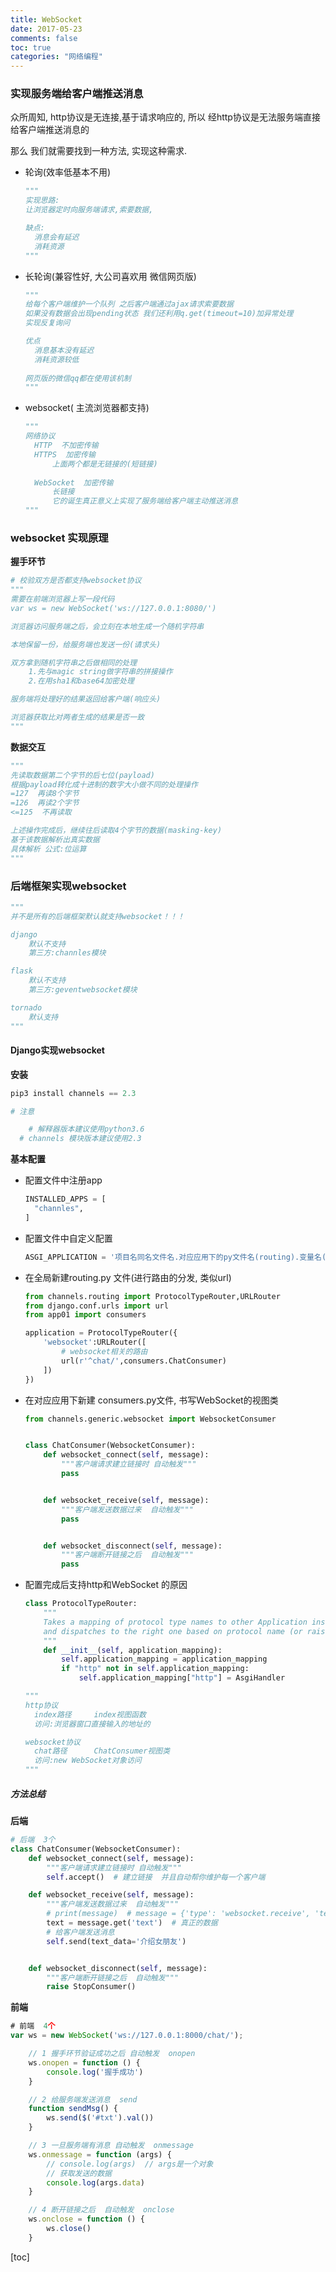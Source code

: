 ```yaml
---
title: WebSocket
date: 2017-05-23
comments: false
toc: true
categories: "网络编程"
---
```


### 实现服务端给客户端推送消息

众所周知, http协议是无连接,基于请求响应的, 所以 经http协议是无法服务端直接给客户端推送消息的

那么 我们就需要找到一种方法, 实现这种需求.

- 轮询(效率低基本不用)

  ```python
  """
  实现思路:
  让浏览器定时向服务端请求,索要数据, 
  
  缺点:
  	消息会有延迟
  	消耗资源
  """
  ```

- 长轮询(兼容性好, 大公司喜欢用 微信网页版)

  ```python
  """
  给每个客户端维护一个队列 之后客户端通过ajax请求索要数据
  如果没有数据会出现pending状态 我们还利用q.get(timeout=10)加异常处理
  实现反复询问
  
  优点
  	消息基本没有延迟
  	消耗资源较低
  	
  网页版的微信qq都在使用该机制
  """
  ```

- websocket( 主流浏览器都支持)

  ```python
  """
  网络协议
  	HTTP  不加密传输
  	HTTPS  加密传输
  		上面两个都是无链接的(短链接)
  			
  	WebSocket  加密传输
  		长链接
  		它的诞生真正意义上实现了服务端给客户端主动推送消息
  """
  ```

### websocket 实现原理

**握手环节**

```python
# 校验双方是否都支持websocket协议
"""
需要在前端浏览器上写一段代码
var ws = new WebSocket('ws://127.0.0.1:8080/')

浏览器访问服务端之后，会立刻在本地生成一个随机字符串

本地保留一份，给服务端也发送一份(请求头)

双方拿到随机字符串之后做相同的处理
	1.先与magic string做字符串的拼接操作
	2.在用sha1和base64加密处理

服务端将处理好的结果返回给客户端(响应头)

浏览器获取比对两者生成的结果是否一致
"""
```

**数据交互**

```python
"""
先读取数据第二个字节的后七位(payload)
根据payload转化成十进制的数字大小做不同的处理操作
=127  再读8个字节
=126  再读2个字节
<=125  不再读取

上述操作完成后，继续往后读取4个字节的数据(masking-key)
基于该数据解析出真实数据
具体解析 公式:位运算
"""
```



### 后端框架实现websocket

```python
"""
并不是所有的后端框架默认就支持websocket！！！

django
	默认不支持
	第三方:channles模块

flask
	默认不支持
	第三方:geventwebsocket模块

tornado
	默认支持
"""
```

#### Django实现websocket

**安装**

```python
pip3 install channels == 2.3

# 注意

	# 解释器版本建议使用python3.6
  # channels 模块版本建议使用2.3
```

**基本配置**

- 配置文件中注册app

  ```python
  INSTALLED_APPS = [
    "channles",
  ]
  ```

- 配置文件中自定义配置

  ```python
  ASGI_APPLICATION = '项目名同名文件名.对应应用下的py文件名(routing).变量名(application)'
  ```

- 在全局新建routing.py 文件(进行路由的分发,  类似url)

  ```python
  from channels.routing import ProtocolTypeRouter,URLRouter
  from django.conf.urls import url
  from app01 import consumers
  
  application = ProtocolTypeRouter({
      'websocket':URLRouter([
          # websocket相关的路由
          url(r'^chat/',consumers.ChatConsumer)
      ])
  })
  ```

- 在对应应用下新建 consumers.py文件,  书写WebSocket的视图类

  ```python
  from channels.generic.websocket import WebsocketConsumer
  
  
  class ChatConsumer(WebsocketConsumer):
      def websocket_connect(self, message):
          """客户端请求建立链接时 自动触发"""
          pass
  
  
      def websocket_receive(self, message):
          """客户端发送数据过来  自动触发"""
          pass
  
  
      def websocket_disconnect(self, message):
          """客户端断开链接之后  自动触发"""
          pass
  ```

- 配置完成后支持http和WebSocket 的原因

  ```python
  class ProtocolTypeRouter:
      """
      Takes a mapping of protocol type names to other Application instances,
      and dispatches to the right one based on protocol name (or raises an error)
      """
      def __init__(self, application_mapping):
          self.application_mapping = application_mapping
          if "http" not in self.application_mapping:
              self.application_mapping["http"] = AsgiHandler
  ```

  ```python
  """
  http协议
  	index路径		index视图函数
  	访问:浏览器窗口直接输入的地址的
  
  websocket协议
  	chat路径		ChatConsumer视图类
  	访问:new WebSocket对象访问
  """
  ```

##### 方法总结

**后端**

```python
# 后端  3个
class ChatConsumer(WebsocketConsumer):
    def websocket_connect(self, message):
        """客户端请求建立链接时 自动触发"""
        self.accept()  # 建立链接  并且自动帮你维护每一个客户端

    def websocket_receive(self, message):
        """客户端发送数据过来  自动触发"""
        # print(message)  # message = {'type': 'websocket.receive', 'text': 'hello world！'}
        text = message.get('text')  # 真正的数据
        # 给客户端发送消息
        self.send(text_data='介绍女朋友')


    def websocket_disconnect(self, message):
        """客户端断开链接之后  自动触发"""
        raise StopConsumer()
```

**前端**

```js
# 前端  4个
var ws = new WebSocket('ws://127.0.0.1:8000/chat/');

    // 1 握手环节验证成功之后 自动触发  onopen
    ws.onopen = function () {
        console.log('握手成功')
    }

    // 2 给服务端发送消息  send
    function sendMsg() {
        ws.send($('#txt').val())
    }

    // 3 一旦服务端有消息 自动触发  onmessage
    ws.onmessage = function (args) {
        // console.log(args)  // args是一个对象
        // 获取发送的数据
        console.log(args.data)
    }

    // 4 断开链接之后  自动触发  onclose
    ws.onclose = function () {
        ws.close()
    }
```



[toc]





